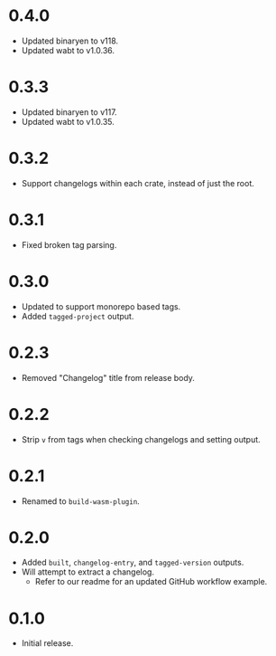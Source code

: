 # 0.4.0

- Updated binaryen to v118.
- Updated wabt to v1.0.36.

# 0.3.3

- Updated binaryen to v117.
- Updated wabt to v1.0.35.

# 0.3.2

- Support changelogs within each crate, instead of just the root.

# 0.3.1

- Fixed broken tag parsing.

# 0.3.0

- Updated to support monorepo based tags.
- Added `tagged-project` output.

# 0.2.3

- Removed "Changelog" title from release body.

# 0.2.2

- Strip `v` from tags when checking changelogs and setting output.

# 0.2.1

- Renamed to `build-wasm-plugin`.

# 0.2.0

- Added `built`, `changelog-entry`, and `tagged-version` outputs.
- Will attempt to extract a changelog.
  - Refer to our readme for an updated GitHub workflow example.

# 0.1.0

- Initial release.

